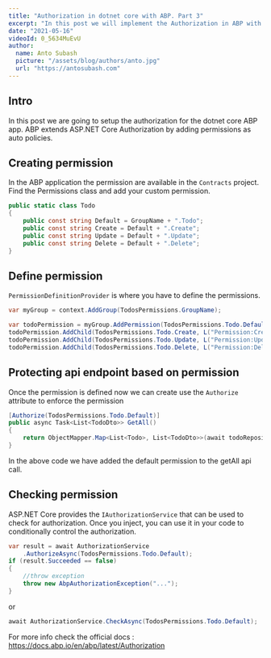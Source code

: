 ```yaml
---
title: "Authorization in dotnet core with ABP. Part 3"
excerpt: "In this post we will implement the Authorization in ABP with IdentityServer"
date: "2021-05-16"
videoId: 0_5634MuEvU
author:
  name: Anto Subash
  picture: "/assets/blog/authors/anto.jpg"
  url: "https://antosubash.com"
---
```


## Intro

In this post we are going to setup the authorization for the dotnet core ABP app. ABP extends ASP.NET Core Authorization by adding permissions as auto policies.

## Creating permission

In the ABP application the permission are available in the `Contracts` project. Find the Permissions class and add your custom permission.

```cs
public static class Todo
{
    public const string Default = GroupName + ".Todo";
    public const string Create = Default + ".Create";
    public const string Update = Default + ".Update";
    public const string Delete = Default + ".Delete";
}
```

## Define permission

`PermissionDefinitionProvider` is where you have to define the permissions.

```cs
var myGroup = context.AddGroup(TodosPermissions.GroupName);

var todoPermission = myGroup.AddPermission(TodosPermissions.Todo.Default, L("Permission:Default"));
todoPermission.AddChild(TodosPermissions.Todo.Create, L("Permission:Create"));
todoPermission.AddChild(TodosPermissions.Todo.Update, L("Permission:Update"));
todoPermission.AddChild(TodosPermissions.Todo.Delete, L("Permission:Delete"));
```

## Protecting api endpoint based on permission

Once the permission is defined now we can create use the `Authorize` attribute to enforce the permission

```cs
[Authorize(TodosPermissions.Todo.Default)]
public async Task<List<TodoDto>> GetAll()
{
    return ObjectMapper.Map<List<Todo>, List<TodoDto>>(await todoRepository.GetListAsync());
}
```

In the above code we have added the default permission to the getAll api call.

## Checking permission

ASP.NET Core provides the `IAuthorizationService` that can be used to check for authorization. Once you inject, you can use it in your code to conditionally control the authorization.

```cs
var result = await AuthorizationService
    .AuthorizeAsync(TodosPermissions.Todo.Default);
if (result.Succeeded == false)
{
    //throw exception
    throw new AbpAuthorizationException("...");
}
```

or

```cs
await AuthorizationService.CheckAsync(TodosPermissions.Todo.Default);
```

For more info check the official docs : <https://docs.abp.io/en/abp/latest/Authorization>
